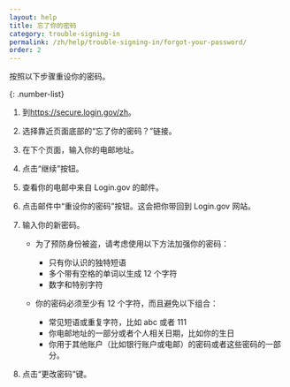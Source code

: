 ```yaml
---
layout: help
title: 忘了你的密码
category: trouble-signing-in
permalink: /zh/help/trouble-signing-in/forgot-your-password/
order: 2
---
```

按照以下步骤重设你的密码。

{: .number-list}

1. 到<https://secure.login.gov/zh>。
2. 选择靠近页面底部的“忘了你的密码？”链接。
3. 在下个页面，输入你的电邮地址。
4. 点击“继续”按钮。
5. 查看你的电邮中来自 Login.gov 的邮件。
6. 点击邮件中“重设你的密码”按钮。这会把你带回到 Login.gov 网站。
7. 输入你的新密码。
   
   * 为了预防身份被盗，请考虑使用以下方法加强你的密码：     
     * 只有你认识的独特短语
     * 多个带有空格的单词以生成 12 个字符
     * 数字和特别字符
   
   * 你的密码必须至少有 12 个字符，而且避免以下组合：    
     * 常见短语或重复字符，比如 abc 或者 111
     * 你电邮地址的一部分或者个人相关日期，比如你的生日
     * 你用于其他账户（比如银行账户或电邮）的密码或者这些密码的一部分。
8. 点击“更改密码”键。
